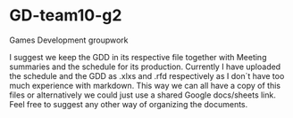 # GD-team10-g2
Games Development groupwork

I suggest we keep the GDD in its respective file together with Meeting summaries and the schedule for its production. 
Currently I have uploaded the schedule and the GDD as .xlxs and .rfd respectively as I don´t have too much experience with markdown. This way we can all have a copy of this files or alternatively we could just use a shared Google docs/sheets link. Feel free to suggest any other way of organizing the documents. 
